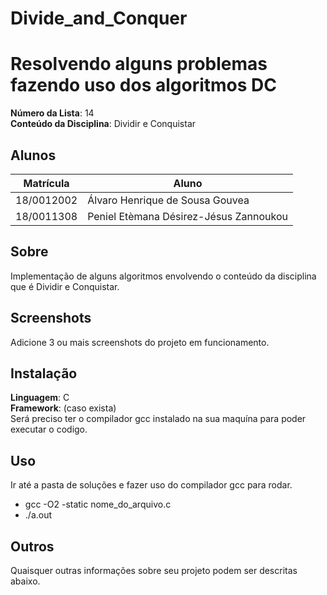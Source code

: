 # Divide_and_Conquer
# Resolvendo alguns problemas fazendo uso dos algoritmos DC

**Número da Lista**: 14<br>
**Conteúdo da Disciplina**: Dividir e Conquistar<br>

## Alunos
|Matrícula | Aluno |
| -- | -- |
| 18/0012002  |  Álvaro Henrique de Sousa Gouvea |
| 18/0011308  |  Peniel Etèmana Désirez-Jésus Zannoukou |

## Sobre 
 Implementação de alguns algoritmos envolvendo o conteúdo da disciplina que é Dividir e Conquistar.  

## Screenshots
Adicione 3 ou mais screenshots do projeto em funcionamento.

## Instalação 
**Linguagem**: C<br>
**Framework**: (caso exista)<br>
Será preciso ter o  compilador gcc instalado na sua maquína para poder executar o codigo.

## Uso 
Ir até a pasta de soluções e fazer uso do compilador gcc para rodar.
- gcc -O2 -static nome_do_arquivo.c
- ./a.out

## Outros 
Quaisquer outras informações sobre seu projeto podem ser descritas abaixo.